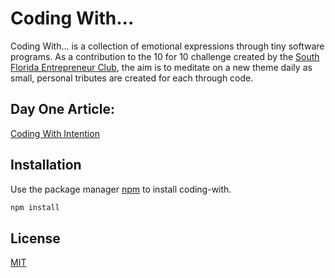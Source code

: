 # Coding With...
Coding With... is a collection of emotional expressions through tiny software programs. As a contribution to the 10 for 10 challenge created by the [South Florida Entrepreneur Club](https://www.sfle.club/), the aim is to meditate on a new theme daily as small, personal tributes are created for each through code. 

## Day One Article: 
[Coding With Intention](https://gist.github.com/michellebakels/c450da00f257bf1a4ee626ebb66ab276#file-intention-md)

## Installation
Use the package manager [npm](https://www.npmjs.com/) to install coding-with.

```bash
npm install
```

## License
[MIT](https://choosealicense.com/licenses/mit/)
